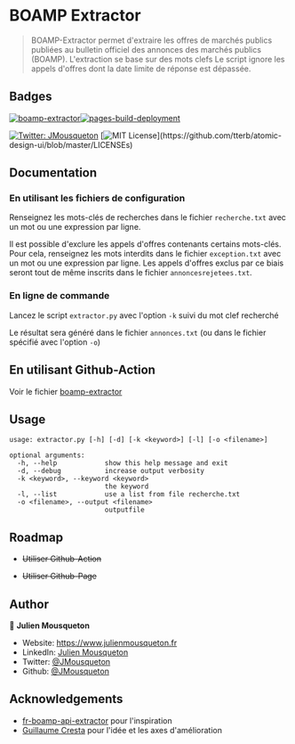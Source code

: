 
# BOAMP Extractor 

> BOAMP-Extractor permet d'extraire les offres de marchés publics publiées au bulletin officiel des annonces des marchés publics (BOAMP).
L'extraction se base sur des mots clefs
Le script ignore les appels d'offres dont la date limite de réponse est dépassée.

## Badges
[![boamp-extractor](https://github.com/JMousqueton/boamp-extractor/actions/workflows/boamp-extractor.yml/badge.svg)](https://github.com/JMousqueton/boamp-extractor/actions/workflows/boamp-extractor.yml)[![pages-build-deployment](https://github.com/JMousqueton/boamp-extractor/actions/workflows/pages/pages-build-deployment/badge.svg)](https://github.com/JMousqueton/boamp-extractor/actions/workflows/pages/pages-build-deployment)

[![Twitter: JMousqueton](https://img.shields.io/twitter/follow/JMousqueton.svg?style=social)](https://twitter.com/JMousqueton)
[![MIT License](https://img.shields.io/apm/l/atomic-design-ui.svg?)](https://github.com/tterb/atomic-design-ui/blob/master/LICENSEs)

## Documentation

### En utilisant les fichiers de configuration 
Renseignez les mots-clés de recherches dans le fichier `recherche.txt` avec un mot ou une expression par ligne.

Il est possible d'exclure les appels d'offres contenants certains mots-clés.
Pour cela, renseignez les mots interdits dans le fichier `exception.txt` avec un mot ou une expression par ligne.
Les appels d'offres exclus par ce biais seront tout de même inscrits dans le fichier `annoncesrejetees.txt`.

### En ligne de commande 

Lancez le script `extractor.py` avec l'option `-k` suivi du mot clef recherché 

Le résultat sera généré dans le fichier `annonces.txt` (ou dans le fichier spécifié avec l'option `-o`)

## En utilisant Github-Action 

Voir le fichier [boamp-extractor](https://github.com/JMousqueton/boamp-extractor/blob/main/.github/workflows/boamp-extractor.yml)

## Usage

```
usage: extractor.py [-h] [-d] [-k <keyword>] [-l] [-o <filename>]

optional arguments:
  -h, --help            show this help message and exit
  -d, --debug           increase output verbosity
  -k <keyword>, --keyword <keyword>
                        the keyword
  -l, --list            use a list from file recherche.txt
  -o <filename>, --output <filename>
                        outputfile
```

## Roadmap

- ~~Utiliser Github-Action~~ 

- ~~Utiliser Github-Page~~


## Author

👤 **Julien Mousqueton**

* Website: <https://www.julienmousqueton.fr>
* LinkedIn: [Julien Mousqueton](https://linkedin.com/in/julienmousqueton)
* Twitter: [@JMousqueton](https://twitter.com/JMousqueton)
* Github: [@JMousqueton](https://github.com/JMousqueton)


## Acknowledgements

 - [fr-boamp-api-extractor](https://github.com/bastien313/fr-boamp-api-extractor) pour l'inspiration 
 - [Guillaume Cresta](https://www.linkedin.com/in/guillaume-cresta-88185234) pour l'idée et les axes d'amélioration
